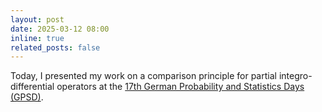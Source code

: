 ```yaml
---
layout: post
date: 2025-03-12 08:00
inline: true
related_posts: false
---
```


Today, I presented my work on a comparison principle for partial integro-differential operators at the [17th German Probability and Statistics Days (GPSD)](https://www.gpsd-2025.de/).